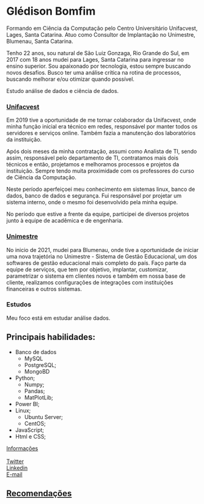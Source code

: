 # Glédison Bomfim

Formando em Ciência da Computação pelo Centro Universitário Unifacvest, Lages, Santa Catarina. Atuo como Consultor de Implantação no Unimestre, Blumenau, Santa Catarina.

Tenho 22 anos, sou natural de São Luiz Gonzaga, Rio Grande do Sul, em 2017 com 18 anos mudei para Lages, Santa Catarina para ingressar no ensino superior. Sou apaixonado por tecnologia, estou sempre buscando novos desafios. Busco ter uma análise crítica na rotina de processos, buscando melhorar e/ou otimizar quando possível. 

Estudo análise de dados e ciência de dados.

### [Unifacvest](https://www.unifacvest.edu.br/inicio)

Em 2019 tive a oportunidade de me tornar colaborador da Unifacvest, onde minha função inicial era técnico em redes, responsável por manter todos os servidores e serviços online. Também fazia a manutenção dos laboratórios da instituição. 

Após dois meses da minha contratação, assumi como Analista de TI, sendo assim, responsável pelo departamento de TI, contratamos mais dois técnicos e então, projetamos e melhoramos processos e projetos da instituição. Sempre tendo muita proximidade com os professores do curso de Ciência da Computação. 

Neste período aperfeiçoei meu conhecimento em sistemas linux, banco de dados, banco de dados e segurança. Fui responsável por projetar um sistema interno, onde o mesmo foi desenvolvido pela minha equipe.

No período que estive a frente da equipe, participei de diversos projetos junto à equipe de acadêmica e de engenharia. 

### [Unimestre](https://www.unimestre.com)

No inicio de 2021, mudei para Blumenau, onde tive a oportunidade de iniciar uma nova trajetória no Unimestre - Sistema de Gestão Educacional, um dos softwares de gestão educacional mais completo do país. Faço parte da equipe de serviços, que tem por objetivo, implantar, customizar, parametrizar o sistema em clientes novos e também em nossa base de cliente, realizamos configurações de integrações com instituições financeiras e outros sistemas. 

### Estudos

Meu foco está em estudar análise dados.

## Principais habilidades:

- Banco de dados
    - MySQL
    - PostgreSQL;
    - MongoBD
- Python;
    - Numpy;
    - Pandas;
    - MatPlotLib;
- Power BI;
- Linux;
    - Ubuntu Server;
    - CentOS;
- JavaScript;
- Html e CSS;

<a href="https://page-info-git-master-gledison-bomfim.vercel.app/" target="blank" >Informações</a> </br>
</br>
<a href="https://twitter.com/gledisonbf" target="blank" >Twitter</a> </br>
<a href="https://www.linkedin.com/in/gledisonbomfim/" target="blank">Linkedin</a></br>
<a href = "mailto: gledisonab@gmail.com">E-mail</a></br>

## <a href = "https://github.com/gledison-bomfim/recomendacoes"> Recomendações</a></br>
